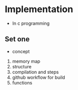 # Implementation
* In c programming

## Set one
  * concept
   1. memory map
   2. structure
   3. compilation and steps
   4. github workflow for build
   5. functions
